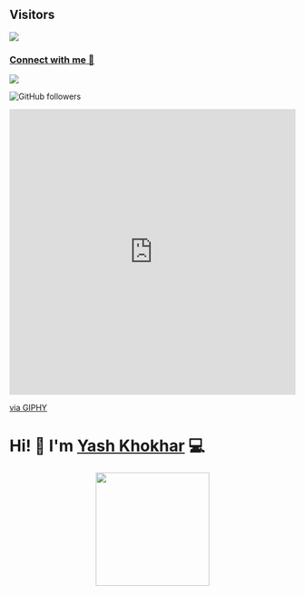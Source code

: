 <!-- # 💫 About Me:
🔭 I’m currently working on Flutter<br>👯 I’m looking to collaborate on Android Projects<br>🌱 I’m currently learning Python<br>💬 Ask me about Java/DSA -->

## Visitors
[![](https://visitcount.itsvg.in/api?id=yashkhokhar28&icon=6&color=12)](https://visitcount.itsvg.in)

### [Connect with me 💬](https://bio.link/yashk28) 




![](https://komarev.com/ghpvc/?username=yashkhokhar28&style=flat-square&color=green)

![GitHub followers](https://img.shields.io/github/followers/yashkhokhar28?label=Github&style=social)


<div style="width:100%;height:0;padding-bottom:100%;position:relative;"><iframe src="https://giphy.com/embed/HscDLzkO8EOTmgkhQP" width="100%" height="100%" style="position:absolute" frameBorder="0" class="giphy-embed" allowFullScreen></iframe></div><p><a href="https://giphy.com/gifs/thecodingspacerd-code-coder-lets-HscDLzkO8EOTmgkhQP">via GIPHY</a></p>

# Hi! 👋 I'm [Yash Khokhar](https://github.com/yashkhokhar28) 💻

<div align="center">
<img src="https://media3.giphy.com/media/qgQUggAC3Pfv687qPC/giphy.gif" align="center" height="200" width="200" />
</div>
